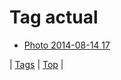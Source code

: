 <!--
title: Tag actual
date: 2020-06-28T14:57:48.828Z
tags:
-->
# Tag actual

 * [Photo 2014-08-14 17](94736099227.md)

| [Tags](tags.md) | [Top](index.md) |
